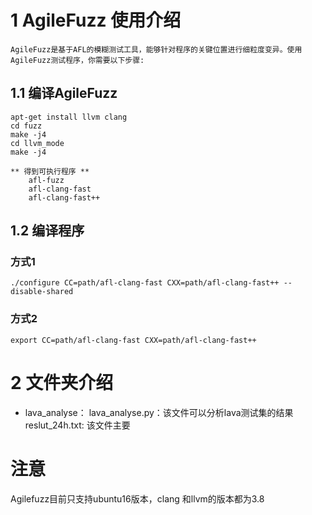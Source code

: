 # 1 AgileFuzz 使用介绍
    AgileFuzz是基于AFL的模糊测试工具，能够针对程序的关键位置进行细粒度变异。使用AgileFuzz测试程序，你需要以下步骤:

## 1.1 编译AgileFuzz
    apt-get install llvm clang
    cd fuzz
    make -j4
    cd llvm_mode
    make -j4

    ** 得到可执行程序 **
        afl-fuzz
        afl-clang-fast
        afl-clang-fast++

## 1.2 编译程序
### 方式1
    ./configure CC=path/afl-clang-fast CXX=path/afl-clang-fast++ --disable-shared
### 方式2
    export CC=path/afl-clang-fast CXX=path/afl-clang-fast++

# 2 文件夹介绍
- lava_analyse：
    lava_analyse.py：该文件可以分析lava测试集的结果
    reslut_24h.txt: 该文件主要

# 注意
Agilefuzz目前只支持ubuntu16版本，clang 和llvm的版本都为3.8
